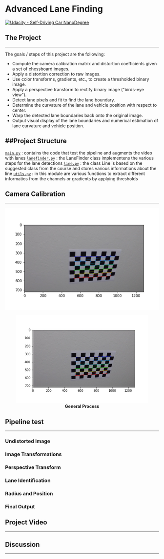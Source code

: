 # Advanced Lane Finding
[![Udacity - Self-Driving Car NanoDegree](https://s3.amazonaws.com/udacity-sdc/github/shield-carnd.svg)](http://www.udacity.com/drive)



## The Project
---

The goals / steps of this project are the following:

* Compute the camera calibration matrix and distortion coefficients given a set of chessboard images.
* Apply a distortion correction to raw images.
* Use color transforms, gradients, etc., to create a thresholded binary image.
* Apply a perspective transform to rectify binary image ("birds-eye view").
* Detect lane pixels and fit to find the lane boundary.
* Determine the curvature of the lane and vehicle position with respect to center.
* Warp the detected lane boundaries back onto the original image.
* Output visual display of the lane boundaries and numerical estimation of lane curvature and vehicle position.


##Project Structure
---

[`main.py`](main.py) : contains the code that test the pipeline and augments the video with lanes
[`lanefinder.py`](lanefinder.py) : the LaneFinder class implementens the various steps for the lane detections
[`line.py`](lanefinder.py) : the class Line is based on the suggested class from the course and stores various informations about the line
[`utils.py`](utils.py) : in this module are various functions to extract different informatios from the channels or gradients by applying thresholds 

## Camera Calibration
---
  
<p align="center">
    <img src="output_images/img1distorted.png" width="640" alt="distorted image" /><br>    
</p>

<p align="center">
    <img src="output_images/img1distorted.png" alt="undistorted image" /><br>
    <b>General Process</b><br>
</p>

## Pipeline test
---

### Undistorted Image

### Image Transformations

### Perspective Transform


### Lane Identification


### Radius and Position

### Final Output


## Project Video
---

## Discussion
---


